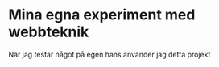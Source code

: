# Mina egna experiment med webbteknik

När jag testar något på egen hans använder jag detta projekt

